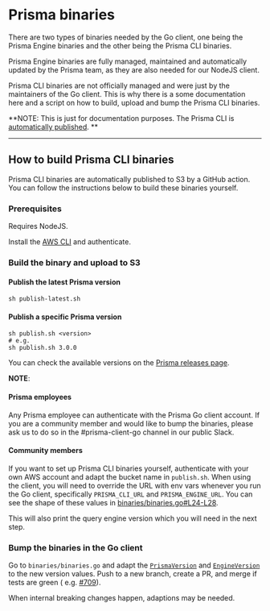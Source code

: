 # Prisma binaries

There are two types of binaries needed by the Go client, one being the Prisma Engine binaries and the other being the
Prisma CLI binaries.

Prisma Engine binaries are fully managed, maintained and automatically updated by the Prisma team, as they are also
needed for our NodeJS client.

Prisma CLI binaries are not officially managed and were just by the maintainers of the Go client. This is why there is a
some documentation here and a script on how to build, upload and bump the Prisma CLI binaries.

**NOTE: This is just for documentation purposes. The Prisma CLI
is [automatically published](https://github.com/steebchen/prisma-client-go/blob/main/.github/workflows/publish-cli.yml).
**

--------

## How to build Prisma CLI binaries

Prisma CLI binaries are automatically published to S3 by a GitHub action. You can follow the instructions below to build
these binaries yourself.

### Prerequisites

Requires NodeJS.

Install the [AWS CLI](https://aws.amazon.com/cli/) and authenticate.

### Build the binary and upload to S3

#### Publish the latest Prisma version

```shell script
sh publish-latest.sh
```

#### Publish a specific Prisma version

```shell script
sh publish.sh <version>
# e.g.
sh publish.sh 3.0.0
```

You can check the available versions on the [Prisma releases page](https://github.com/prisma/prisma/releases).

**NOTE**:

#### Prisma employees

Any Prisma employee can authenticate with the Prisma Go client account. If you are a community member and would like to
bump the binaries, please ask us to do so in the #prisma-client-go channel in our public Slack.

#### Community members

If you want to set up Prisma CLI binaries yourself, authenticate with your own AWS account and adapt the bucket name
in `publish.sh`.
When using the client, you will need to override the URL with env vars whenever you run the Go client, specifically
`PRISMA_CLI_URL` and `PRISMA_ENGINE_URL`. You can see the shape of these values
in [binaries/binaries.go#L24-L28](https://github.com/steebchen/prisma-client-go/blob/50db21001ea041a08d1893e67df8e338a4d8a9a1/binaries/binaries.go#L24-L28).

This will also print the query engine version which you will need in the next step.

### Bump the binaries in the Go client

Go to `binaries/binaries.go` and adapt
the [`PrismaVersion`](https://github.com/steebchen/prisma-client-go/blob/50db21001ea041a08d1893e67df8e338a4d8a9a1/binaries/binaries.go#L18)
and [`EngineVersion`](https://github.com/steebchen/prisma-client-go/blob/50db21001ea041a08d1893e67df8e338a4d8a9a1/binaries/binaries.go#L22)
to the new version values.
Push to a new branch, create a PR, and merge if tests are green (
e.g. [#709](https://github.com/steebchen/prisma-client-go/pull/709)).

When internal breaking changes happen, adaptions may be needed.
